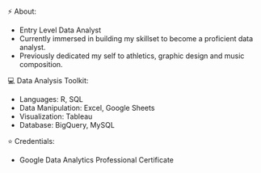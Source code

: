 ⚡ About:
- Entry Level Data Analyst
- Currently immersed in building my skillset to become a proficient data analyst.
- Previously dedicated my self to athletics, graphic design and music composition. 


💻 Data Analysis Toolkit:

- Languages: R, SQL
- Data Manipulation: Excel, Google Sheets
- Visualization: Tableau
- Database: BigQuery, MySQL

:star: Credentials: 

- Google Data Analytics Professional Certificate

